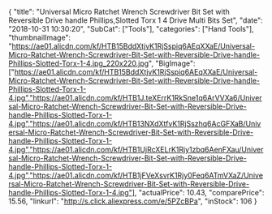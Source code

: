 {
	"title": "Universal Micro Ratchet Wrench Screwdriver Bit Set with Reversible Drive handle Phillips,Slotted Torx 1 4  Drive Multi Bits Set",
	"date": "2018-10-31 10:30:20",
	"SubCat": ["Tools"],
	"categories": ["Hand Tools"],
	"thumbnailImage": "https://ae01.alicdn.com/kf/HTB15BddXtjvK1RjSspiq6AEqXXaE/Universal-Micro-Ratchet-Wrench-Screwdriver-Bit-Set-with-Reversible-Drive-handle-Phillips-Slotted-Torx-1-4.jpg_220x220.jpg",
	"BigImage": ["https://ae01.alicdn.com/kf/HTB15BddXtjvK1RjSspiq6AEqXXaE/Universal-Micro-Ratchet-Wrench-Screwdriver-Bit-Set-with-Reversible-Drive-handle-Phillips-Slotted-Torx-1-4.jpg","https://ae01.alicdn.com/kf/HTB1J.teXErrK1RkSne1q6ArVVXa6/Universal-Micro-Ratchet-Wrench-Screwdriver-Bit-Set-with-Reversible-Drive-handle-Phillips-Slotted-Torx-1-4.jpg","https://ae01.alicdn.com/kf/HTB13NXdXtfvK1RjSszhq6AcGFXaB/Universal-Micro-Ratchet-Wrench-Screwdriver-Bit-Set-with-Reversible-Drive-handle-Phillips-Slotted-Torx-1-4.jpg","https://ae01.alicdn.com/kf/HTB1UjRcXELrK1Rjy1zbq6AenFXau/Universal-Micro-Ratchet-Wrench-Screwdriver-Bit-Set-with-Reversible-Drive-handle-Phillips-Slotted-Torx-1-4.jpg","https://ae01.alicdn.com/kf/HTB1jFVeXsvrK1Rjy0Feq6ATmVXaZ/Universal-Micro-Ratchet-Wrench-Screwdriver-Bit-Set-with-Reversible-Drive-handle-Phillips-Slotted-Torx-1-4.jpg"],
	"actualPrice": 10.43,
	"comparePrice": 15.56,
	"linkurl": "http://s.click.aliexpress.com/e/5PZcBPa",
	"inStock": 106
}
